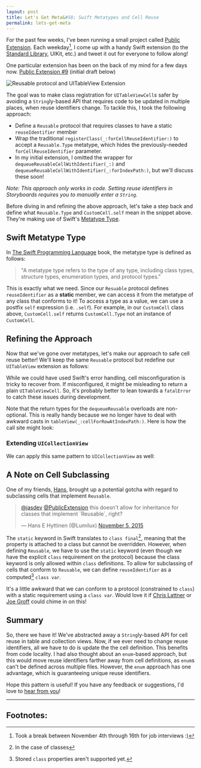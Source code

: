 ```yaml
---
layout: post
title: Let's Get Meta&#58; Swift Metatypes and Cell Reuse
permalink: lets-get-meta
---
```


For the past few weeks, I've been running a small project called [Public Extension](https://twitter.com/publicextension). Each weekday[^1], I come up with a handy Swift extension (to the [Standard Library](http://swiftdoc.org), UIKit, etc.) and tweet it out for everyone to follow along!

One particular extension has been on the back of my mind for a few days now. [Public Extension #9](https://twitter.com/PublicExtension/status/656489984485146624) (initial draft below)

![Reusable protocol and UITableView Extension](http://i.imgur.com/ow2GPZp.png)

The goal was to make class registration for `UITableViewCell`s safer by avoiding a `String`ly-based API that requires code to be updated in multiple places, when reuse identifiers change. To tackle this, I took the following approach:

- Define a `Reusable` protocol that requires classes to have a static `reuseIdentifier` member
- Wrap the traditional `registerClass(_:forCellReuseIdentifier:)` to accept a `Reusable.Type` metatype, which hides the previously-needed `forCellReuseIdentifier` parameter.
- In my initial extension, I omitted the wrapper for `dequeueReusableCellWithIdentifier(_:)` and `dequeueReusableCellWithIdentifier(_:forIndexPath:)`, but we'll discuss these soon!

*Note: This approach only works in code. Setting reuse identifiers in Storyboards requires you to manually enter a `String`.*

Before diving in and refining the above approach, let's take a step back and define what `Reusable.Type` and `CustomCell.self` mean in the snippet above. They're making use of Swift's [Metatype Type](https://developer.apple.com/library/ios/documentation/Swift/Conceptual/Swift_Programming_Language/Types.html#//apple_ref/doc/uid/TP40014097-CH31-ID455).

## Swift Metatype Type

In [The Swift Programming Language](https://itunes.apple.com/us/book/swift-programming-language/id881256329?mt=11) book, the metatype type is defined as follows:

> "A metatype type refers to the type of any type, including class types, structure types, enumeration types, and protocol types."

This is exactly what we need. Since our `Resuable` protocol defines `reuseIdentifier` as a **static** member, we can access it from the metatype of any class that conforms to it! To access a type as a value, we can use a postfix `self` expression (i.e. `.self`). For example, in our `CustomCell` class above, `CustomCell.self` returns `CustomCell.Type` not an instance of `CustomCell`.

## Refining the Approach

Now that we've gone over metatypes, let's make our approach to safe cell reuse better! We'll keep the same `Reusable` protocol but redefine our `UITableView` extension as follows:

<script src="https://gist.github.com/Jasdev/efe1feb9179fa1f8dd04.js?file=UITableView%2BReusable.swift"></script>

While we could have used Swift's error handling, cell misconfiguration is tricky to recover from. If misconfigured, it might be misleading to return a plain `UITableViewCell`. So, it's probably better to lean towards a `fatalError` to catch these issues during development.

Note that the return types for the `dequeueReusable` overloads are non-optional. This is really handy because we no longer have to deal with awkward casts in `tableView(_:cellForRowAtIndexPath:)`. Here is how the call site might look:

<script src="https://gist.github.com/Jasdev/efe1feb9179fa1f8dd04.js?file=SampleTableViewController.swift"></script>

### Extending `UICollectionView`

We can apply this same pattern to `UICollectionView` as well:

<script src="https://gist.github.com/Jasdev/efe1feb9179fa1f8dd04.js?file=UICollectionView%2BReusable.swift"></script>

## A Note on Cell Subclassing

One of my friends, [Hans](https://twitter.com/Lumilux), brought up a potential gotcha with regard to subclassing cells that implement `Reusable`.

<blockquote class="twitter-tweet" data-conversation="none" lang="en"><p lang="en" dir="ltr"><a href="https://twitter.com/jasdev">@jasdev</a> <a href="https://twitter.com/PublicExtension">@PublicExtension</a> this doesn&#39;t allow for inheritance for classes that implement `Reusable`, right?</p>&mdash; Hans E Hyttinen (@Lumilux) <a href="https://twitter.com/Lumilux/status/662411481842065408">November 5, 2015</a></blockquote> <script async src="//platform.twitter.com/widgets.js" charset="utf-8"></script>

The `static` keyword in Swift translates to `class final`[^2], meaning that the property is attached to a class but cannot be overridden. However, when defining `Reusable`, we have to use the `static` keyword (even though we have the explicit `class` requirement on the protocol) because the class keyword is only allowed within `class` definitions. To allow for subclassing of cells that conform to `Reusable`, we can define `reuseIdentifier` as a computed[^3] `class var`.

<script src="https://gist.github.com/Jasdev/efe1feb9179fa1f8dd04.js?file=CustomCell.swift"></script>

It's a little awkward that we can conform to a protocol (constrained to `class`) with a static requirement using a `class var`. Would love it if [Chris Lattner](https://twitter.com/clattner_llvm) or [Joe Groff](https://twitter.com/jckarter) could chime in on this!

## Summary

So, there we have it! We've abstracted away a `String`ly-based API for cell reuse in table and collection views. Now, if we ever need to change reuse identifiers, all we have to do is update the the cell definition. This benefits from code locality. I had also thought about an `enum`-based approach, but this would move reuse identifiers farther away from cell definitions, as `enum`s can't be defined across multiple files. However, the `enum` approach has one advantage, which is guaranteeing unique reuse identifiers.

Hope this pattern is useful! If you have any feedback or suggestions, I'd love to [hear from you](https://twitter.com/jasdev)!

---

## Footnotes:

[^1]: Took a break between November 4th through 16th for job interviews :)

[^2]: In the case of classes

[^3]: Stored `class` properties aren't supported yet.
